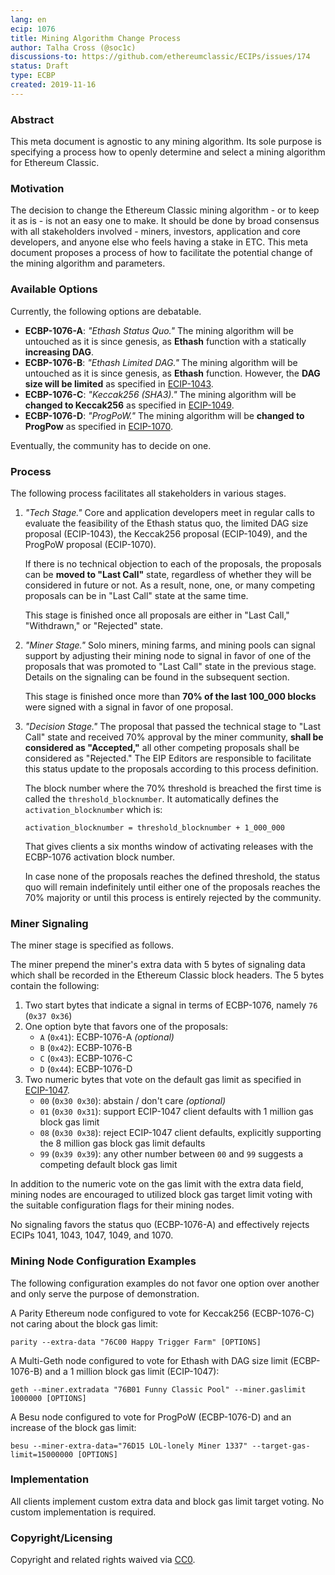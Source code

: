 ```yaml
---
lang: en
ecip: 1076
title: Mining Algorithm Change Process
author: Talha Cross (@soc1c)
discussions-to: https://github.com/ethereumclassic/ECIPs/issues/174
status: Draft
type: ECBP
created: 2019-11-16
---
```


### Abstract
This meta document is agnostic to any mining algorithm. Its sole purpose is specifying a process how to openly determine and select a mining algorithm for Ethereum Classic.

### Motivation
The decision to change the Ethereum Classic mining algorithm - or to keep it as is - is not an easy one to make. It should be done by broad consensus with all stakeholders involved - miners, investors, application and core developers, and anyone else who feels having a stake in ETC. This meta document proposes a process of how to facilitate the potential change of the mining algorithm and parameters.

### Available Options
Currently, the following options are debatable.

- **ECBP-1076-A**: _"Ethash Status Quo."_ The mining algorithm will be untouched as it is since genesis, as **Ethash** function with a statically **increasing DAG**.
- **ECBP-1076-B**: _"Ethash Limited DAG."_ The mining algorithm will be untouched as it is since genesis, as **Ethash** function. However, the **DAG size will be limited** as specified in [ECIP-1043](https://ecips.ethereumclassic.org/ECIPs/ecip-1043).
- **ECBP-1076-C**: _"Keccak256 (SHA3)."_ The mining algorithm will be **changed to Keccak256** as specified in [ECIP-1049](https://ecips.ethereumclassic.org/ECIPs/ecip-1049).
- **ECBP-1076-D**: _"ProgPoW."_ The mining algorithm will be **changed to ProgPow** as specified in [ECIP-1070](https://ecips.ethereumclassic.org/ECIPs/ecip-1070).

Eventually, the community has to decide on one.

### Process
The following process facilitates all stakeholders in various stages.

1. _"Tech Stage."_ Core and application developers meet in regular calls to evaluate the feasibility of the Ethash status quo, the limited DAG size proposal (ECIP-1043), the Keccak256 proposal (ECIP-1049), and the ProgPoW proposal (ECIP-1070).

    If there is no technical objection to each of the proposals, the proposals can be **moved to "Last Call"** state, regardless of whether they will be considered in future or not. As a result, none, one, or many competing proposals can be in "Last Call" state at the same time.

    This stage is finished once all proposals are either in "Last Call," "Withdrawn," or "Rejected" state.

2. _"Miner Stage."_ Solo miners, mining farms, and mining pools can signal support by adjusting their mining node to signal in favor of one of the proposals that was promoted to "Last Call" state in the previous stage. Details on the signaling can be found in the subsequent section.

    This stage is finished once more than **70% of the last 100_000 blocks** were signed with a signal in favor of one proposal.
3. _"Decision Stage."_ The proposal that passed the technical stage to "Last Call" state and received 70% approval by the miner community, **shall be considered as "Accepted,"** all other competing proposals shall be considered as "Rejected." The EIP Editors are responsible to facilitate this status update to the proposals according to this process definition.

    The block number where the 70% threshold is breached the first time is called the `threshold_blocknumber`. It automatically defines the `activation_blocknumber` which is:

    ```
    activation_blocknumber = threshold_blocknumber + 1_000_000
    ```

    That gives clients a six months window of activating releases with the ECBP-1076 activation block number.

    In case none of the proposals reaches the defined threshold, the status quo will remain indefinitely until either one of the proposals reaches the 70% majority or until this process is entirely rejected by the community.

### Miner Signaling
The miner stage is specified as follows.

The miner prepend the miner's extra data with 5 bytes of signaling data which shall be recorded in the Ethereum Classic block headers. The 5 bytes contain the following:

1. Two start bytes that indicate a signal in terms of ECBP-1076, namely `76` (`0x37 0x36`)
2. One option byte that favors one of the proposals:
    - `A` (`0x41`): ECBP-1076-A _(optional)_
    - `B` (`0x42`): ECBP-1076-B
    - `C` (`0x43`): ECBP-1076-C
    - `D` (`0x44`): ECBP-1076-D
3. Two numeric bytes that vote on the default gas limit as specified in [ECIP-1047](https://ecips.ethereumclassic.org/ECIPs/ecip-1047).
    - `00` (`0x30 0x30`): abstain / don't care _(optional)_
    - `01` (`0x30 0x31`): support ECIP-1047 client defaults with 1 million gas block gas limit
    - `08` (`0x30 0x38`): reject ECIP-1047 client defaults, explicitly supporting the 8 million gas block gas limit defaults
    - `99` (`0x39 0x39`): any other number between `00` and `99` suggests a competing default block gas limit

In addition to the numeric vote on the gas limit with the extra data field, mining nodes are encouraged to utilized block gas target limit voting with the suitable configuration flags for their mining nodes.

No signaling favors the status quo (ECBP-1076-A) and effectively rejects ECIPs 1041, 1043, 1047, 1049, and 1070.

### Mining Node Configuration Examples
The following configuration examples do not favor one option over another and only serve the purpose of demonstration.

A Parity Ethereum node configured to vote for Keccak256 (ECBP-1076-C) not caring about the block gas limit:

```
parity --extra-data "76C00 Happy Trigger Farm" [OPTIONS]
```

A Multi-Geth node configured to vote for Ethash with DAG size limit (ECBP-1076-B) and a 1 million block gas limit (ECIP-1047):

```
geth --miner.extradata "76B01 Funny Classic Pool" --miner.gaslimit 1000000 [OPTIONS]
```
A Besu node configured to vote for ProgPoW (ECBP-1076-D) and an increase of the block gas limit:

```
besu --miner-extra-data="76D15 LOL-lonely Miner 1337" --target-gas-limit=15000000 [OPTIONS]
```

### Implementation
All clients implement custom extra data and block gas limit target voting. No custom implementation is required.

### Copyright/Licensing
Copyright and related rights waived via [CC0](https://creativecommons.org/publicdomain/zero/1.0/).
